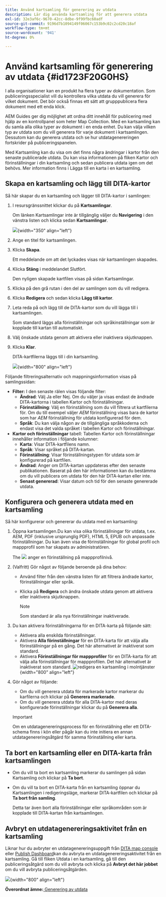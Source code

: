 ```yaml
---
title: Använd kartsamling för generering av utdata
description: Lär dig använda kartsamling för att generera utdata
exl-id: 32e3af6c-9670-42cc-8dbe-9f99fbc60adf
source-git-commit: 9196d7b1094149f06067c153b9c02c2cd20c18af
workflow-type: tm+mt
source-wordcount: '941'
ht-degree: 0%

---
```


# Använd kartsamling för generering av utdata {#id1723F20G0HS}

I alla organisationer kan en produkt ha flera typer av dokumentation. Som publiceringsspecialist vill du kontrollera vilka utdata du vill generera för vilket dokument. Det bör också finnas ett sätt att grupppublicera flera dokument med ett enda klick.

AEM Guides ger dig möjlighet att ordna ditt innehåll för publicering med hjälp av en kontrollpanel som heter Map Collection. Med en kartsamling kan du samla alla olika typer av dokument i en enda enhet. Du kan välja vilken typ av utdata som du vill generera för varje dokument i kartsamlingen. Dessutom kan du generera utdata och se hur utdatagenereringen fortskrider på publiceringspanelen.

Med Kartsamling kan du visa om det finns några ändringar i kartor från den senaste publicerade utdata. Du kan visa informationen på fliken Kartor och förinställningar i din kartsamling och sedan publicera utdata igen om det behövs. Mer information finns i Lägga till en karta i en kartsamling.

## Skapa en kartsamling och lägg till DITA-kartor

Så här skapar du en kartsamling och lägger till DITA-kartor i samlingen:

1. I resursgränssnittet klickar du på **Kartsamlingar**.

   Om länken Kartsamlingar inte är tillgänglig väljer du **Navigering** i den vänstra listen och klicka sedan **Kartsamlingar**.

   ![](images/access-map-collection-left-rail.png){width="350" align="left"}

1. Ange en titel för kartsamlingen.
1. Klicka **Skapa**.

   Ett meddelande om att det lyckades visas när kartsamlingen skapades.

1. Klicka **Stäng** i meddelandet Slutfört.

   Den nyligen skapade kartfilen visas på sidan Kartsamlingar.

1. Klicka på den grå rutan i den del av samlingen som du vill redigera.
1. Klicka **Redigera** och sedan klicka **Lägg till kartor**.
1. Leta reda på och lägg till de DITA-kartor som du vill lägga till i kartsamlingen.

   Som standard läggs alla förinställningar och språkinställningar som är kopplade till kartan till automatiskt.

1. Välj önskade utdata genom att aktivera eller inaktivera skjutknappen.
1. Klicka **Klar**.

   DITA-kartfilerna läggs till i din kartsamling.

   ![](images/maps_presets_62_63.png){width="800" align="left"}

Följande filtreringsalternativ och mappningsinformation visas på samlingssidan:

- **Filter:** I den senaste rälen visas följande filter:
   - **Ändrad**: Välj Ja eller Nej. Om du väljer ja visas endast de ändrade DITA-kartorna i tabellen Kartor och förinställningar.
   - **Förinställning**: Välj en förinställning som du vill filtrera ut kartfilerna för. Om du till exempel väljer *AEM* förinställning visas bara de kartor som har *AEM* förinställning för utdata konfigurerad för dem.
   - **Språk**: Du kan välja någon av de tillgängliga språkkoderna och endast visa det valda språket i tabellen Kartor och förinställningar.
- **Kartor och förinställningar** tabell: Tabellen Kartor och förinställningar innehåller information i följande kolumner:
   - **Karta**: Visar DITA-kartfilens namn.
   - **Språk**: Visar språket på DITA-kartan.
   - **Förinställning**: Visar förinställningstypen för utdata som är konfigurerad på kartfilen.
   - **Ändrad**: Anger om DITA-kartan uppdateras efter den senaste publikationen. Baserat på den här informationen kan du bestämma om du vill publicera om utdata för den här DITA-kartan eller inte.
   - **Senast genererad**: Visar datum och tid för den senaste genererade utdata.

## Konfigurera och generera utdata med en kartsamling

Så här konfigurerar och genererar du utdata med en kartsamling:

1. Öppna kartsamlingen.Du kan visa olika förinställningar för utdata, t.ex. AEM, PDF (inklusive ursprunglig PDF), HTML 5, EPUB och anpassade förinställningar. Du kan även visa de förinställningar för global profil och mappprofil som har skapats av administratören.

   The ![](images/global-preset-icon.svg) anger en förinställning på mappprofilnivå.
1. \(Valfritt\) Gör något av följande beroende på dina behov:
   - Använd filter från den vänstra listen för att filtrera ändrade kartor, förinställningar eller språk.
   - Klicka på **Redigera** och ändra önskade utdata genom att aktivera eller inaktivera skjutknappen.



     >[!NOTE]
     >  
     > Som standard är alla nya förinställningar inaktiverade.

1. Du kan aktivera förinställningarna för en DITA-karta på följande sätt:

   - Aktivera alla enskilda förinställningar.
   - Aktivera **Alla förinställningar** för en DITA-karta för att välja alla förinställningar på en gång. Det här alternativet är inaktiverat som standard.
   - Aktivera **Förinställningar för mappprofiler** för en DITA-karta för att välja alla förinställningar för mappprofilen. Det här alternativet är inaktiverat som standard.
     ![redigera en kartsamling i molntjänster](images/edit-map-collection-cs.png){width="800" align="left"}



1. Gör något av följande:

   - Om du vill generera utdata för markerade kartor markerar du karfilerna och klickar på **Generera markerade**.
   - Om du vill generera utdata för alla DITA-kartor med deras konfigurerade förinställningar klickar du på **Generera alla**.
   >[!IMPORTANT]
   >
   > Om en utdatagenereringsprocess för en förinställning eller ett DITA-schema finns i kön eller pågår kan du inte initiera en annan utdatagenereringsåtgärd för samma förinställning eller karta.


## Ta bort en kartsamling eller en DITA-karta från kartsamlingen

- Om du vill ta bort en kartsamling markerar du samlingen på sidan Kartsamling och klickar på **Ta bort**.
- Om du vill ta bort en DITA-karta från en kartsamling öppnar du Kartsamlingen i redigeringsläge, markerar DITA-kartfilen och klickar på **Ta bort från samling**.

  Detta tar även bort alla förinställningar eller språkområden som är kopplade till DITA-kartan från kartsamlingen.


## Avbryt en utdatagenereringsaktivitet från en kartsamling

Liknar hur du avbryter en utdatagenereringsuppgift från [DITA map console](generate-output-for-a-dita-map.md#id2061H100T5Z) eller [Publish Dashboard](generate-output-publish-dashboard.md#)kan du avbryta en utdatagenereringsaktivitet från en kartsamling. Gå till fliken Utdata i en kartsamling, gå till den publiceringsåtgärd som du vill avbryta och klicka på **Avbryt det här jobbet** om du vill avbryta publiceringsåtgärden.

![](images/cancel-publish-task-map-collection.png){width="800" align="left"}

**Överordnat ämne:**[ Generering av utdata](generate-output.md)
